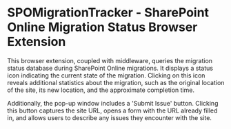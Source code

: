 # SPOMigrationTracker - SharePoint Online Migration Status Browser Extension


This browser extension, coupled with middleware, queries the migration status database during SharePoint Online migrations. It displays a status icon indicating the current state of the migration. Clicking on this icon reveals additional statistics about the migration, such as the original location of the site, its new location, and the approximate completion time.

Additionally, the pop-up window includes a 'Submit Issue' button. Clicking this button captures the site URL, opens a form with the URL already filled in, and allows users to describe any issues they encounter with the site.

